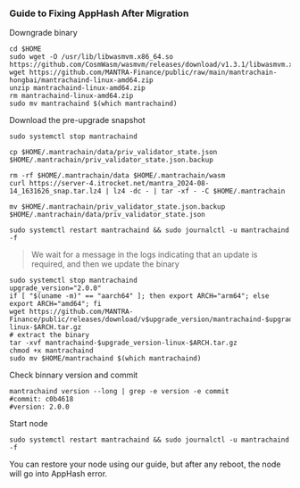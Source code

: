 ### Guide to Fixing AppHash After Migration 
Downgrade binary
~~~
cd $HOME
sudo wget -O /usr/lib/libwasmvm.x86_64.so https://github.com/CosmWasm/wasmvm/releases/download/v1.3.1/libwasmvm.x86_64.so
wget https://github.com/MANTRA-Finance/public/raw/main/mantrachain-hongbai/mantrachaind-linux-amd64.zip
unzip mantrachaind-linux-amd64.zip
rm mantrachaind-linux-amd64.zip
sudo mv mantrachaind $(which mantrachaind)
~~~

Download the pre-upgrade snapshot
~~~
sudo systemctl stop mantrachaind

cp $HOME/.mantrachain/data/priv_validator_state.json $HOME/.mantrachain/priv_validator_state.json.backup

rm -rf $HOME/.mantrachain/data $HOME/.mantrachain/wasm
curl https://server-4.itrocket.net/mantra_2024-08-14_1631626_snap.tar.lz4 | lz4 -dc - | tar -xf - -C $HOME/.mantrachain

mv $HOME/.mantrachain/priv_validator_state.json.backup $HOME/.mantrachain/data/priv_validator_state.json

sudo systemctl restart mantrachaind && sudo journalctl -u mantrachaind -f
~~~

>We wait for a message in the logs indicating that an update is required, and then we update the binary
~~~
sudo systemctl stop mantrachaind
upgrade_version="2.0.0"
if [ "$(uname -m)" == "aarch64" ]; then export ARCH="arm64"; else export ARCH="amd64"; fi
wget https://github.com/MANTRA-Finance/public/releases/download/v$upgrade_version/mantrachaind-$upgrade_version-linux-$ARCH.tar.gz
# extract the binary
tar -xvf mantrachaind-$upgrade_version-linux-$ARCH.tar.gz
chmod +x mantrachaind
sudo mv $HOME/mantrachaind $(which mantrachaind)
~~~

Check binnary version and commit
~~~
mantrachaind version --long | grep -e version -e commit
#commit: c0b4618
#version: 2.0.0
~~~

Start node
~~~
sudo systemctl restart mantrachaind && sudo journalctl -u mantrachaind -f
~~~
You can restore your node using our guide, but after any reboot, the node will go into AppHash error.
